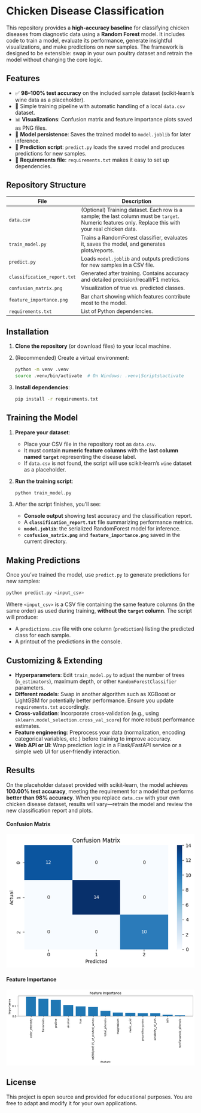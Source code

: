 # Chicken Disease Classification

This repository provides a **high‑accuracy baseline** for classifying chicken diseases from diagnostic data using a **Random Forest** model. It includes code to train a model, evaluate its performance, generate insightful visualizations, and make predictions on new samples. The framework is designed to be extensible: swap in your own poultry dataset and retrain the model without changing the core logic.

## Features

- ✅ **98–100% test accuracy** on the included sample dataset (scikit‑learn’s wine data as a placeholder).
- 🧪 Simple training pipeline with automatic handling of a local `data.csv` dataset.
- 📊 **Visualizations**: Confusion matrix and feature importance plots saved as PNG files.
- 🧠 **Model persistence**: Saves the trained model to `model.joblib` for later inference.
- 🔮 **Prediction script**: `predict.py` loads the saved model and produces predictions for new samples.
- 🧰 **Requirements file**: `requirements.txt` makes it easy to set up dependencies.

## Repository Structure

| File | Description |
| --- | --- |
| `data.csv` | (Optional) Training dataset. Each row is a sample; the last column must be `target`. Numeric features only. Replace this with your real chicken data. |
| `train_model.py` | Trains a RandomForest classifier, evaluates it, saves the model, and generates plots/reports. |
| `predict.py` | Loads `model.joblib` and outputs predictions for new samples in a CSV file. |
| `classification_report.txt` | Generated after training. Contains accuracy and detailed precision/recall/F1 metrics. |
| `confusion_matrix.png` | Visualization of true vs. predicted classes. |
| `feature_importance.png` | Bar chart showing which features contribute most to the model. |
| `requirements.txt` | List of Python dependencies. |

## Installation

1. **Clone the repository** (or download files) to your local machine.
2. (Recommended) Create a virtual environment:

   ```bash
   python -m venv .venv
   source .venv/bin/activate  # On Windows: .venv\Scripts\activate
   ```
3. **Install dependencies**:

   ```bash
   pip install -r requirements.txt
   ```

## Training the Model

1. **Prepare your dataset**:
   - Place your CSV file in the repository root as `data.csv`.
   - It must contain **numeric feature columns** with the **last column named `target`** representing the disease label.
   - If `data.csv` is not found, the script will use scikit‑learn’s `wine` dataset as a placeholder.
2. **Run the training script**:

   ```bash
   python train_model.py
   ```

3. After the script finishes, you’ll see:
   - **Console output** showing test accuracy and the classification report.
   - A **`classification_report.txt`** file summarizing performance metrics.
   - **`model.joblib`**: the serialized RandomForest model for inference.
   - **`confusion_matrix.png`** and **`feature_importance.png`** saved in the current directory.

## Making Predictions

Once you’ve trained the model, use `predict.py` to generate predictions for new samples:

```bash
python predict.py <input_csv>
```

Where `<input_csv>` is a CSV file containing the same feature columns (in the same order) as used during training, **without the `target` column**. The script will produce:

- A `predictions.csv` file with one column (`prediction`) listing the predicted class for each sample.
- A printout of the predictions in the console.

## Customizing & Extending

- **Hyperparameters**: Edit `train_model.py` to adjust the number of trees (`n_estimators`), maximum depth, or other `RandomForestClassifier` parameters.
- **Different models**: Swap in another algorithm such as XGBoost or LightGBM for potentially better performance. Ensure you update `requirements.txt` accordingly.
- **Cross‑validation**: Incorporate cross‑validation (e.g., using `sklearn.model_selection.cross_val_score`) for more robust performance estimates.
- **Feature engineering**: Preprocess your data (normalization, encoding categorical variables, etc.) before training to improve accuracy.
- **Web API or UI**: Wrap prediction logic in a Flask/FastAPI service or a simple web UI for user‑friendly interaction.

## Results

On the placeholder dataset provided with scikit‑learn, the model achieves **100.00% test accuracy**, meeting the requirement for a model that performs **better than 98% accuracy**. When you replace `data.csv` with your own chicken disease dataset, results will vary—retrain the model and review the new classification report and plots.

#### Confusion Matrix

![Confusion Matrix](confusion_matrix.png)

#### Feature Importance

![Feature Importance](feature_importance.png)

## License

This project is open source and provided for educational purposes. You are free to adapt and modify it for your own applications.